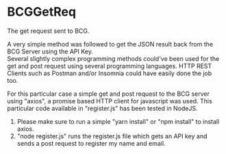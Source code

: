 # BCGGetReq
The get request sent to BCG.

A very simple method was followed to get the JSON result back from the BCG Server using the API Key.     
Several slightly complex programming methods could've been used for the get and post request using several programming languages. HTTP REST Clients such as Postman and/or Insomnia could have easily done the job too.
  
For this particular case a simple get and post request to the BCG server using "axios", a promise based HTTP client for javascript was used. This particular code available in "register.js" has been tested in NodeJS.
 
 1. Please make sure to run a simple "yarn install" or "npm install" to install axios.
 2. "node register.js" runs the register.js file which gets an API key and sends a post request to register my name and email.
